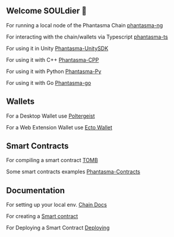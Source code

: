 ## Welcome SOULdier 👋

For running a local node of the Phantasma Chain [phantasma-ng](https://github.com/phantasma-io/phantasma-ng)

For interacting with the chain/wallets via Typescript [phantasma-ts](https://github.com/phantasma-io/phantasma-ts)

For using it in Unity [Phantasma-UnitySDK](https://github.com/phantasma-io/Phantasma-UnitySDK) 

For using it with C++ [Phantasma-CPP](https://github.com/phantasma-io/Phantasma-CPP)

<!-- 
For using it with Godot [Phantasma-Godot](https://github.com/phantasma-io/Phantasma-Godot)

For using it with Kotlin [Phantasma-Kotlin](https://github.com/phantasma-io/Phantasma-Kotlin)

For using it with Rust [Phantasma-Rust](https://github.com/phantasma-io/Phantasma-Rust)
-->

For using it with Python [Phantasma-Py](https://github.com/phantasma-io/Phantasma-Py)

For using it with Go [Phantasma-go](https://github.com/phantasma-io/phantasma-go)


## Wallets 

For a Desktop Wallet use [Poltergeist](https://github.com/phantasma-io/Poltergeist/releases) 

For a Web Extension Wallet use [Ecto Wallet](https://chrome.google.com/webstore/detail/ecto-wallet/bgjogpoidejdemgoochpnkmdjpocgkha) 

## Smart Contracts

For compiling a smart contract [TOMB](https://github.com/phantasma-io/TOMB)

<!--
For testing/deploy you smart contract and interacting with the chain. [Contract]()
-->

Some smart contracts examples [Phantasma-Contracts](https://github.com/phantasma-io/Phantasma-Contracts)

## Documentation

For setting up your local env. [Chain Docs](https://phantasma.gitbook.io/phantasmachain/)

For creating a [Smart contract](https://phantasma.gitbook.io/tomb/)

For Deploying a Smart Contract [Deploying](https://phantasma.gitbook.io/developers/tools-and-sdks/tools-and-sdks/smart-contracts/how-to-deploy)

<!--

**Here are some ideas to get you started:**

🙋‍♀️ A short introduction - what is your organization all about?
🌈 Contribution guidelines - how can the community get involved?
👩‍💻 Useful resources - where can the community find your docs? Is there anything else the community should know?
🍿 Fun facts - what does your team eat for breakfast?
🧙 Remember, you can do mighty things with the power of [Markdown](https://docs.github.com/github/writing-on-github/getting-started-with-writing-and-formatting-on-github/basic-writing-and-formatting-syntax)
-->
